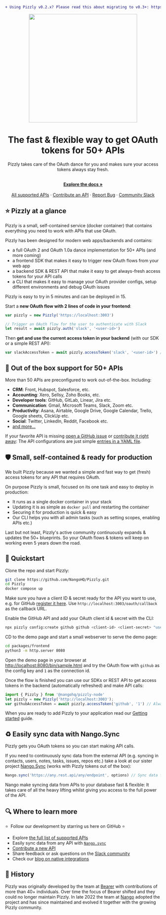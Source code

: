 ```diff
+ Using Pizzly v0.2.x? Please read this about migrating to v0.3+: https://docs.nango.dev/pizzly/migration +
```

<div align="center">
  
<img src="/assets/pizzly-logo.png?raw=true" width="350">

</div>

<h1 align="center">The fast & flexible way to get OAuth tokens for 50+ APIs</h1>

<div align="center">
Pizzly takes care of the OAuth dance for you and makes sure your access tokens always stay fresh.
</div>

<p align="center">
    <br />
    <a href="https://docs.nango.dev/pizzly" rel="dofollow"><strong>Explore the docs »</strong></a>
    <br />

  <br/>
    <a href="nango.dev/oauth-providers">All supported APIs</a>
    ·
    <a href="https://docs.nango.dev/pizzly/contribute-api">Contribute an API</a>
    ·
    <a href="https://github.com/nangohq/nango/issues">Report Bug</a>
    ·
    <a href="https://nango.dev/slack">Community Slack</a>
</p>

## ⭐ Pizzly at a glance

Pizzly is a small, self-contained service (docker container) that contains everything you need to work with APIs that use OAuth.

Pizzly has been designed for modern web apps/backends and contains:

- a full OAuth 2 and OAuth 1.0a dance implementation for 50+ APIs (and more coming)
- a frontend SDK that makes it easy to trigger new OAuth flows from your web app
- a backend SDK & REST API that make it easy to get always-fresh access tokens for your API calls
- a CLI that makes it easy to manage your OAuth provider configs, setup different environments and debug OAuth issues

Pizzly is easy to try in 5 minutes and can be deployed in 15.

Start a **new OAuth flow with 2 lines of code in your frontend**:

```ts
var pizzly = new Pizzly('https://localhost:3003')

// Trigger an OAuth flow for the user to authenticate with Slack
let result = await pizzly.auth('slack', '<user-id>')
```

Then **get and use the current access token in your backend** (with our SDK or a simple REST API):

```ts
var slackAccessToken = await pizzly.accessToken('slack', '<user-id>') // Always fresh & ready to use
```

## 👾 Out of the box support for 50+ APIs

More than 50 APIs are preconfigured to work out-of-the-box. Including:

- **CRM**: Front, Hubspot, Salesforce, etc.
- **Accounting**: Xero, Sellsy, Zoho Books, etc.
- **Developer tools**: GitHub, GitLab, Linear, Jira etc.
- **Communication**: Gmail, Microsoft Teams, Slack, Zoom etc.
- **Productivity**: Asana, Airtable, Google Drive, Google Calendar, Trello, Google sheets, ClickUp etc.
- **Social**: Twitter, LinkedIn, Reddit, Facebook etc.
- [and more...](nango.dev/oauth-providers)

If your favorite API is missing [open a GitHub issue](https://github.com/NangoHQ/Pizzly/issues/new) or [contribute it right away](https://docs.nango.dev/pizzly/contribute-api): The API configurations are just simple [entries in a YAML file](nango.dev/oauth-providers).

## 🛡️ Small, self-contained & ready for production

We built Pizzly because we wanted a simple and fast way to get (fresh) access tokens for any API that requires OAuth.

On purpose Pizzly is small, focused on its one task and easy to deploy in production:

- It runs as a single docker container in your stack
- Updating it is as simple as `docker pull` and restarting the container
- Securing it for production is quick & easy
- Our CLI helps you with all admin tasks (such as setting scopes, enabling APIs etc.)

Last but not least, Pizzly's active community continuously expands & updates the 50+ blueprints. So your OAuth flows & tokens will keep on working even 5 years down the road.

## 🚀 Quickstart

Clone the repo and start Pizzly:

```bash
git clone https://github.com/NangoHQ/Pizzly.git
cd Pizzly
docker compose up
```

Make sure you have a client ID & secret ready for the API you want to use, e.g. for GitHub [register it here](https://docs.github.com/en/developers/apps/building-oauth-apps/creating-an-oauth-app). Use `http://localhost:3003/oauth/callback` as the callback URL.

Enable the GitHub API and add your OAuth client id & secret with the CLI:

```bash
npx pizzly config:create github github <client-id> <client-secret> "user,public_repo"
```

CD to the demo page and start a small webserver to serve the demo page:

```bash
cd packages/frontend
python3 -m http.server 8080
```

Open the demo page in your browser at [http://localhost:8080/bin/sample.html](http://localhost:8080/bin/sample.html) and try the OAuth flow with `github` as the config key and `1` as the connection id.

Once the flow is finished you can use our SDKs or REST API to get access tokens in the backend (automatically refreshed) and make API calls:
```ts
import { Pizzly } from '@nangohq/pizzly-node'
let pizzly = new Pizzly('http://localhost:3003');
var githubAccessToken = await pizzly.accessToken('github', '1') // Always fresh & ready to use
```

When you are ready to add Pizzly to your application read our [Getting started](https://docs.nango.dev/pizzly/getting-started) guide.

## ♻️ Easily sync data with Nango.Sync

Pizzly gets you OAuth tokens so you can start making API calls.

If you need to continuously sync data from the external API (e.g. syncing in contacts, users, notes, tasks, issues, repos etc.) take a look at our sister project [Nango.Sync](https://github.com/NangoHQ/nango) (works with Pizzly tokens out of the box):

```ts
Nango.sync('https://any.rest.api/any/endpoint', options) // Sync data from endpoint to your DB & keep it fresh
```

Nango make syncing data from APIs to your database fast & flexible: It takes care of all the heavy lifting whilst giving you access to the full power of the API.

## 🔍 Where to learn more

⭐  Follow our development by starring us here on GitHub ⭐

- Explore [the full list of supported APIs](nango.dev/oauth-providers)
- Easily sync data from any API with [`Nango.sync`](https://github.com/NangoHQ/nango)
- [Contribute a new API](https://docs.nango.dev/pizzly/contribute-api)
- Share feedback or ask questions on the [Slack community](https://nango.dev/slack)
- Check our [blog on native integrations](https://www.nango.dev/blog)

## 🐻 History

Pizzly was originally developed by the team at [Bearer](https://www.bearer.com/?ref=pizzly) with contributions of more than 40+ individuals. Over time the focus of Bearer shifted and they could no longer maintain Pizzly. In late 2022 the team at [Nango](https://www.nango.dev) adopted the project and has since maintained and evolved it together with the growing Pizzly community.
